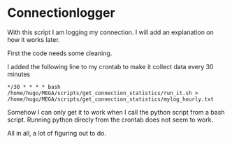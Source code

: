 # Connectionlogger

With this script I am logging my connection.
I will add an explanation on how it works later.

First the code needs some cleaning.

I added the following line to my crontab to make it collect data every 30 minutes

    */30 * * * * bash /home/hugo/MEGA/scripts/get_connection_statistics/run_it.sh > /home/hugo/MEGA/scripts/get_connection_statistics/mylog_hourly.txt


Somehow I can only get it to work when I call the python script from a bash script. Running python direcly from the crontab does not seem to work.

All in all, a lot of figuring out to do.